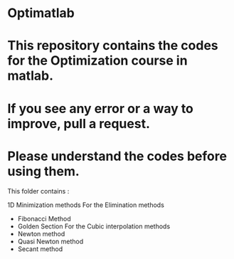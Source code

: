 # Optimatlab

# This repository contains the codes for the Optimization course in matlab.
#  If you see any error or a way to improve, pull a request.
#  Please understand the codes before using them.


This folder contains : 

1D Minimization methods
 For the Elimination methods
  -	Fibonacci Method
  -	Golden Section
 For the Cubic interpolation methods
  -	Newton method
  -	Quasi Newton method
  -	Secant method
